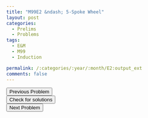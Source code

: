 ```yaml
---
title: "M99E2 &ndash; 5-Spoke Wheel"
layout: post
categories:
  - Prelims
  - Problems
tags:
  - E&M
  - M99
  - Induction

permalink: /:categories/:year/:month/E2:output_ext
comments: false
---
```

<object data="1999M2E.pdf" type="application/pdf" width="100%" height="500"></object>

<div class='navbar'>
	<div float='left'><button onclick="window.location='E1.html'" >Previous Problem</button></div>
	<div float='center'><button onclick="window.location='https://princetonprelim.com/prelim/3/'">Check for solutions</button></div>
	<div float='right'><button onclick="window.location='E3.html'" > Next Problem</button></div>
</div>
